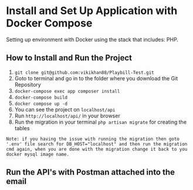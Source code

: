 # Install and Set Up Application with Docker Compose

Setting up environment with Docker using the stack that includes: PHP.

## How to Install and Run the Project

1. ``` git clone git@github.com:vikikhan88/Playbill-Test.git ```
2. Goto to terminal and go in to the folder where you download the Git Repository
3. ``` docker-compose exec app composer install ```
4. ``` docker-compose build ```
5. ``` docker compose up -d ```
6. You can see the project on ```localhost/api```
7. Run ```http://localhost/api/``` in your browser
8. Run the migration in your terminal ``` php artisan migrate ``` for creating the tables

`Note: if you having the issue with running the migration then goto '.env' file search for DB_HOST="localhost" and then run the migration cmd again, when you are done with the migration change it back to you docker mysql image name.`

## Run the API's with Postman attached into the email



